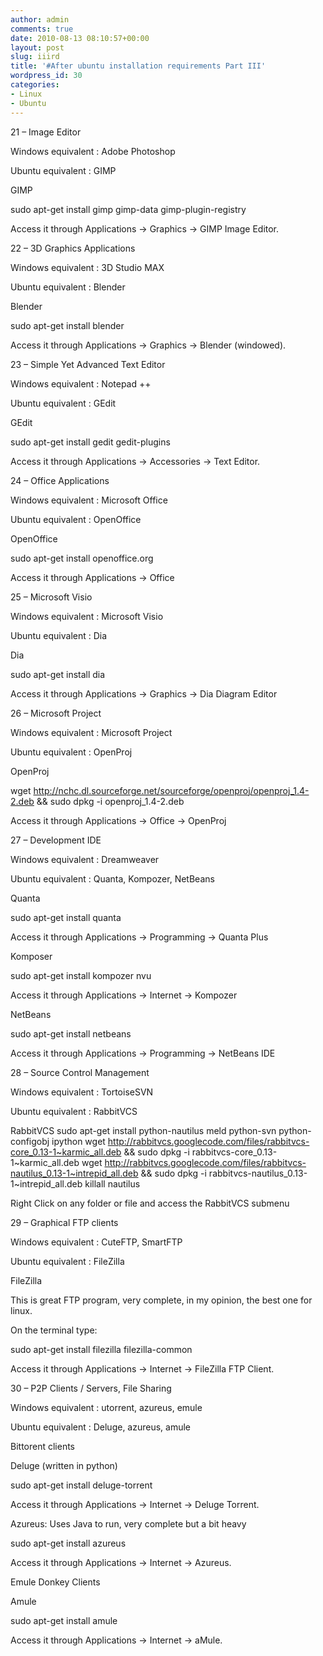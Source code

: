 ```yaml
---
author: admin
comments: true
date: 2010-08-13 08:10:57+00:00
layout: post
slug: iiird
title: '#After ubuntu installation requirements Part III'
wordpress_id: 30
categories:
- Linux
- Ubuntu
---
```


21 – Image Editor

Windows equivalent : Adobe Photoshop

Ubuntu equivalent : GIMP

GIMP

sudo apt-get install gimp gimp-data gimp-plugin-registry  <!--more-->

Access it through Applications → Graphics → GIMP Image Editor.

22 – 3D Graphics Applications

Windows equivalent : 3D Studio MAX

Ubuntu equivalent : Blender

Blender

sudo apt-get install blender

Access it through Applications → Graphics → Blender (windowed).

23 – Simple Yet Advanced Text Editor

Windows equivalent : Notepad ++

Ubuntu equivalent : GEdit

GEdit

sudo apt-get install gedit gedit-plugins

Access it through Applications → Accessories → Text Editor.

24 – Office Applications

Windows equivalent : Microsoft Office

Ubuntu equivalent : OpenOffice

OpenOffice

sudo apt-get install openoffice.org

Access it through Applications → Office

25 – Microsoft Visio

Windows equivalent : Microsoft Visio

Ubuntu equivalent : Dia

Dia

sudo apt-get install dia

Access it through Applications → Graphics → Dia Diagram Editor

26 – Microsoft Project

Windows equivalent : Microsoft Project

Ubuntu equivalent : OpenProj

OpenProj

wget http://nchc.dl.sourceforge.net/sourceforge/openproj/openproj_1.4-2.deb && sudo dpkg -i openproj_1.4-2.deb

Access it through Applications → Office → OpenProj

27 – Development IDE

Windows equivalent : Dreamweaver

Ubuntu equivalent : Quanta, Kompozer, NetBeans

Quanta

sudo apt-get install quanta

Access it through Applications → Programming → Quanta Plus

Komposer

sudo apt-get install kompozer nvu

Access it through Applications → Internet → Kompozer

NetBeans

sudo apt-get install netbeans

Access it through Applications → Programming → NetBeans IDE

28 – Source Control Management

Windows equivalent : TortoiseSVN

Ubuntu equivalent : RabbitVCS

RabbitVCS
sudo apt-get install python-nautilus meld python-svn python-configobj ipython
wget  http://rabbitvcs.googlecode.com/files/rabbitvcs-core_0.13-1~karmic_all.deb  && sudo dpkg -i rabbitvcs-core_0.13-1~karmic_all.deb
wget  http://rabbitvcs.googlecode.com/files/rabbitvcs-nautilus_0.13-1~intrepid_all.deb  && sudo dpkg -i rabbitvcs-nautilus_0.13-1~intrepid_all.deb
killall nautilus

Right Click on any folder or file and access the RabbitVCS submenu

29 – Graphical FTP clients

Windows equivalent : CuteFTP, SmartFTP

Ubuntu equivalent : FileZilla

FileZilla

This is great FTP program, very complete, in my opinion, the best one for linux.

On the terminal type:

sudo apt-get install filezilla filezilla-common

Access it through Applications → Internet → FileZilla FTP Client.

30 – P2P Clients / Servers, File Sharing

Windows equivalent : utorrent, azureus, emule

Ubuntu equivalent : Deluge, azureus, amule

Bittorent clients

Deluge (written in python)

sudo apt-get install deluge-torrent

Access it through Applications → Internet → Deluge Torrent.

Azureus: Uses Java to run, very complete but a bit heavy

sudo apt-get install azureus

Access it through Applications → Internet → Azureus.

Emule Donkey Clients

Amule

sudo apt-get install amule

Access it through Applications → Internet → aMule.
